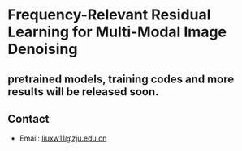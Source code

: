 # Frequency-Relevant Residual Learning for Multi-Modal Image Denoising

## pretrained models, training codes and more results will be released soon.
    
## Contact
- Email: liuxw11@zju.edu.cn

